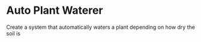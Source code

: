 # Auto Plant Waterer
 Create a system that automatically waters a plant depending on how dry the soil is
